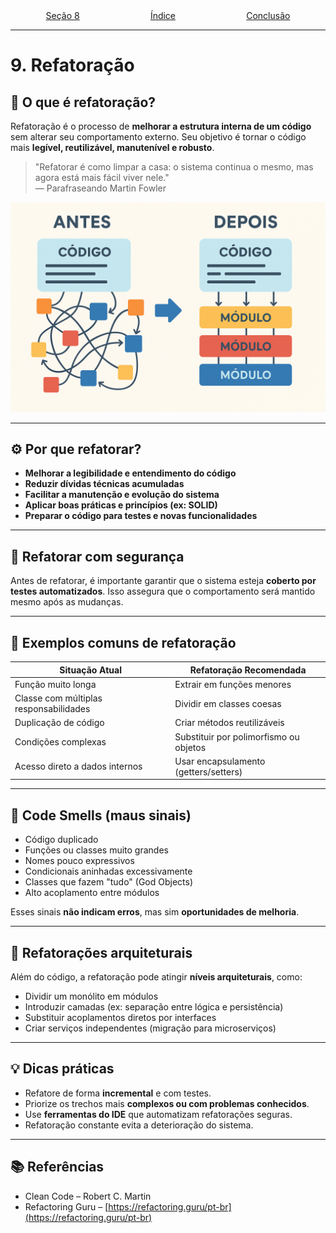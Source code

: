 <div style="width:100%; display: flex;"> <p style="margin: auto" align="center"> <a href="8.md">Seção 8</a> </p><p style="margin: auto" align="center"> <a href="0.md">Índice</a> </p><p style="margin: auto" align="right"> <a href="10.md">Conclusão</a> </p> </div>

---

# 9. Refatoração

## 🔁 O que é refatoração?

Refatoração é o processo de **melhorar a estrutura interna de um código** sem alterar seu comportamento externo. Seu objetivo é tornar o código mais **legível, reutilizável, manutenível e robusto**.

> "Refatorar é como limpar a casa: o sistema continua o mesmo, mas agora está mais fácil viver nele."  
> — Parafraseando Martin Fowler

<p align="center">
    <img src="images/refact.png" alt="Qualidade de Software" width="600"/>
</p>

---

## ⚙️ Por que refatorar?

- **Melhorar a legibilidade e entendimento do código**
- **Reduzir dívidas técnicas acumuladas**
- **Facilitar a manutenção e evolução do sistema**
- **Aplicar boas práticas e princípios (ex: SOLID)**
- **Preparar o código para testes e novas funcionalidades**

---

## 🧪 Refatorar com segurança

Antes de refatorar, é importante garantir que o sistema esteja **coberto por testes automatizados**. Isso assegura que o comportamento será mantido mesmo após as mudanças.

---

## 🧼 Exemplos comuns de refatoração

| Situação Atual                         | Refatoração Recomendada                |
| -------------------------------------- | -------------------------------------- |
| Função muito longa                     | Extrair em funções menores             |
| Classe com múltiplas responsabilidades | Dividir em classes coesas              |
| Duplicação de código                   | Criar métodos reutilizáveis            |
| Condições complexas                    | Substituir por polimorfismo ou objetos |
| Acesso direto a dados internos         | Usar encapsulamento (getters/setters)  |

---

## 🚨 Code Smells (maus sinais)

- Código duplicado
- Funções ou classes muito grandes
- Nomes pouco expressivos
- Condicionais aninhadas excessivamente
- Classes que fazem "tudo" (God Objects)
- Alto acoplamento entre módulos

Esses sinais **não indicam erros**, mas sim **oportunidades de melhoria**.

---

## 🧠 Refatorações arquiteturais

Além do código, a refatoração pode atingir **níveis arquiteturais**, como:

- Dividir um monólito em módulos
- Introduzir camadas (ex: separação entre lógica e persistência)
- Substituir acoplamentos diretos por interfaces
- Criar serviços independentes (migração para microserviços)

---

## 💡 Dicas práticas

- Refatore de forma **incremental** e com testes.
- Priorize os trechos mais **complexos ou com problemas conhecidos**.
- Use **ferramentas do IDE** que automatizam refatorações seguras.
- Refatoração constante evita a deterioração do sistema.

---

## 📚 Referências

- Clean Code – Robert C. Martin
- Refactoring Guru – [https://refactoring.guru/pt-br](https://refactoring.guru/pt-br)
